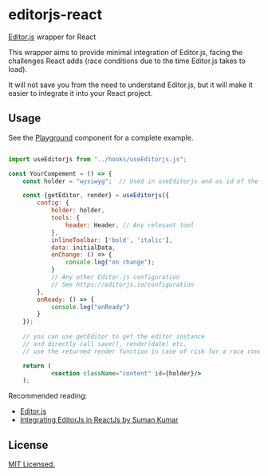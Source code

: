# editorjs-react
[Editor.js](https://editorjs.io/) wrapper for React

This wrapper aims to provide minimal integration of Editor.js, facing the challenges React adds (race conditions due to the time Editor.js takes to load).

It will not save you from the need to understand Editor.js, but it will make it easier to integrate it into your React project.

## Usage
See the [Playground](https://github.com/dotansh/editorjs-react/blob/main/src/components/Playground.jsx) component for a complete example.

```jsx

import useEditorjs from "../hooks/useEditorjs.js";

const YourCompement = () => {
    const holder = "wysiwyg";  // Used in useEditorjs and as id of the container

    const {getEditor, render} = useEditorjs({
        config: {
            holder: holder,
            tools: {
                header: Header, // Any relevant tool
            },
            inlineToolbar: ['bold', 'italic'],
            data: initialData,
            onChange: () => {
                console.log("on change");
            }
            // Any other Editor.js configuration
            // See https://editorjs.io/configuration
        },
        onReady: () => {
            console.log("onReady")
        }
    });
    
    // you can use getEditor to get the editor instance
    // and directly call save(), render(date) etc.
    // use the returned render function in case of risk for a race condition with the editor creation

    return (
            <section className="content" id={holder}/>
    );
```

Recommended reading:
- [Editor.js](https://editorjs.io/)
- [Integrating EditorJs in ReactJs by Suman Kumar](https://medium.com/@suman.kalia235/integrating-editorjs-in-reactjs-bac7fa3361a7)


## License

[MIT Licensed.](https://github.com/dotansh/editorjs-react/blob/main/LICENSE)